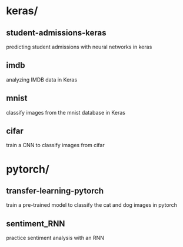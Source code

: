 # keras/
## student-admissions-keras
predicting student admissions with neural networks in keras

## imdb
analyzing IMDB data in Keras

## mnist
classify images from the mnist database in Keras

## cifar
train a CNN to classify images from cifar

# pytorch/
## transfer-learning-pytorch
train a pre-trained model to classify the cat and dog images in pytorch

## sentiment_RNN
practice sentiment analysis with an RNN

